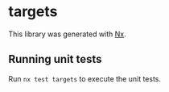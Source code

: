 # targets

This library was generated with [Nx](https://nx.dev).

## Running unit tests

Run `nx test targets` to execute the unit tests.
